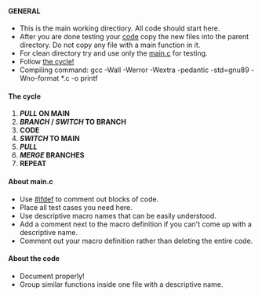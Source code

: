 #### GENERAL

- This is the main working directiory. All code should start here.
- After you are done testing your [code](#about-the-code "About the code") copy the new files
    into the parent directory. Do not copy any file with a 
    main function in it.
- For clean directory try and use only the [main.c](#about-mainc "About main.c") for testing.
- Follow [the cycle!](#the-cycle "The cycle")
- Compiling command: gcc -Wall -Werror -Wextra -pedantic -std=gnu89 -Wno-format *.c -o printf

#### The cycle

1. ***PULL* ON MAIN**
2. ***BRANCH* / *SWITCH* TO BRANCH**
3. **CODE**
4. ***SWITCH* TO MAIN**
5. ***PULL***
6. ***MERGE* BRANCHES**
7. **REPEAT**

#### About **main.c**

- Use [#ifdef](https://gcc.gnu.org/onlinedocs/cpp/Ifdef.html#Ifdef-1) to comment out blocks of code.
- Place all test cases you need here.
- Use descriptive macro names that can be easily understood.
- Add a comment next to the macro definition if you can't
    come up with a descriptive name.
- Comment out your macro definition rather than deleting the
    entire code.

#### About the code

- Document properly!
- Group similar functions inside one file with a
    descriptive name.
